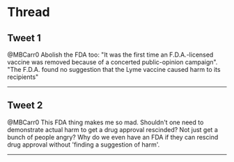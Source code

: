 # Thread

## Tweet 1

@MBCarr0 Abolish the FDA too: "It was the first time an F.D.A.-licensed vaccine was removed because of a concerted public-opinion campaign". "The F.D.A. found no suggestion that the Lyme vaccine caused harm to its recipients"

---

## Tweet 2

@MBCarr0 This FDA thing makes me so mad. Shouldn't one need to demonstrate actual harm to get a drug approval rescinded? Not just get a bunch of people angry? Why do we even have an FDA if they can rescind drug approval without 'finding a suggestion of harm'.

---

